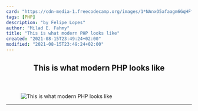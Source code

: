 ```yaml
---
card: "https://cdn-media-1.freecodecamp.org/images/1*NAnxO5afaagm6GqHFfDEVw.jpeg"
tags: [PHP]
description: "by Felipe Lopes"
author: "Milad E. Fahmy"
title: "This is what modern PHP looks like"
created: "2021-08-15T23:49:24+02:00"
modified: "2021-08-15T23:49:24+02:00"
---
```

<div class="site-wrapper">
<main id="site-main" class="site-main outer">
<div class="inner">
<article class="post-full post tag-php tag-coding tag-tech tag-software tag-language ">
<header class="post-full-header">
<h1 class="post-full-title">This is what modern PHP looks like</h1>
</header>
<figure class="post-full-image">
<picture>
<source media="(max-width: 700px)" sizes="1px" srcset="data:image/gif;base64,R0lGODlhAQABAIAAAAAAAP///yH5BAEAAAAALAAAAAABAAEAAAIBRAA7 1w">
<source media="(min-width: 701px)" sizes="(max-width: 800px) 400px,
(max-width: 1170px) 700px,
1400px" srcset="https://cdn-media-1.freecodecamp.org/images/1*NAnxO5afaagm6GqHFfDEVw.jpeg 300w,
https://cdn-media-1.freecodecamp.org/images/1*NAnxO5afaagm6GqHFfDEVw.jpeg 600w,
https://cdn-media-1.freecodecamp.org/images/1*NAnxO5afaagm6GqHFfDEVw.jpeg 1000w,
https://cdn-media-1.freecodecamp.org/images/1*NAnxO5afaagm6GqHFfDEVw.jpeg 2000w">
<img onerror="this.style.display='none'" src="https://cdn-media-1.freecodecamp.org/images/1*NAnxO5afaagm6GqHFfDEVw.jpeg" alt="This is what modern PHP looks like">
</picture>
</figure>
<section class="post-full-content">
<div class="post-content medium-migrated-article">
</div>
<hr>
</section>
</article>
</div>
</main>
</div>
<!-- Google Tag Manager (noscript) -->
<!-- End Google Tag Manager (noscript) -->
